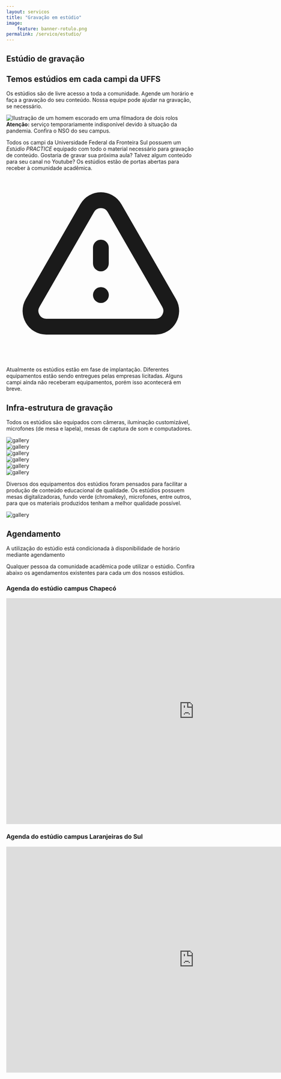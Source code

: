 ```yaml
---
layout: servicos
title: "Gravação em estúdio"
image:
    feature: banner-rotulo.png
permalink: /servico/estudio/
---
```


<section class="fdb-block">
    <div class="container">
        <div class="row align-items-center pt-2">
            <div class="col-12 col-md-9">
                <h1>Estúdio de gravação</h1>
                <h2>Temos estúdios em cada campi da UFFS</h2>
                <p class="lead">Os estúdios são de livre acesso a toda a comunidade. Agende um horário e faça a gravação do seu conteúdo. Nossa equipe pode ajudar na gravação, se necessário.</p>
            </div>
            <div class="col-md-3 mt-6">
                <img src="/images/illustrations/undraw_videographer.svg" title="Ilustração de um homem escorado em uma filmadora de dois rolos" />
            </div>
        </div>
    </div>
</section>

<div class="alert alert-warning" role="alert">
    <strong>Atenção:</strong> serviço temporariamente indisponível devido à situação da pandemia. Confira o NSO do seu campus.
</div>

<p class="mt-16">Todos os campi da Universidade Federal da Fronteira Sul possuem um <em>Estúdio PRACTICE</em> equipado com todo o material necessário para gravação de conteúdo. Gostaria de gravar sua próxima aula? Talvez algum conteúdo para seu canal no Youtube? Os estúdios estão de portas abertas para receber à comunidade acadêmica.</p>

<p class="text-sm text-gray-500">
    <svg xmlns="http://www.w3.org/2000/svg" class="h-5 w-5 inline-block" fill="none" viewBox="0 0 24 24" stroke="currentColor">
        <path stroke-linecap="round" stroke-linejoin="round" stroke-width="2" d="M12 9v2m0 4h.01m-6.938 4h13.856c1.54 0 2.502-1.667 1.732-3L13.732 4c-.77-1.333-2.694-1.333-3.464 0L3.34 16c-.77 1.333.192 3 1.732 3z" />
    </svg>
    Atualmente os estúdios estão em fase de implantação. Diferentes equipamentos estão sendo entregues pelas empresas licitadas. Alguns campi ainda não receberam equipamentos, porém isso acontecerá em breve.
</p>

<section class="text-gray-600 body-font">
    <div class="mt-16 mx-auto flex flex-wrap">
        <div class="flex w-full mb-10 flex-wrap">
            <h1 class="sm:text-3xl text-lg font-medium title-font text-gray-900 lg:w-1/3 lg:mb-0 mb-4 text-center">Infra-estrutura de gravação</h1>
            <p class="lg:pl-6 lg:w-2/3 mx-auto leading-relaxed text-base">Todos os estúdios são equipados com câmeras, iluminação customizável, microfones (de mesa e lapela), mesas de captura de som e computadores.</p>
        </div>
        <div class="flex flex-wrap md:-m-2 -m-1">
            <div class="flex flex-wrap w-1/2">
                <div class="md:p-2 p-1 w-1/2">
                    <img alt="gallery" class="w-full object-cover h-full object-center block" src="/images/pages/estudio/lecionando.jpg">
                </div>
                <div class="md:p-2 p-1 w-1/2">
                    <img alt="gallery" class="w-full object-cover h-full object-center block" src="/images/pages/estudio/mesa-som.jpg">
                </div>
                <div class="md:p-2 p-1 w-full">
                    <img alt="gallery" class="w-full h-full object-cover object-center block" src="/images/pages/estudio/camera-mics.jpg">
                </div>
            </div>
            <div class="flex flex-wrap w-1/2">
                <div class="md:p-2 p-1 w-full">
                    <img alt="gallery" class="w-full h-full object-cover object-center block" src="/images/pages/estudio/comutadores.jpg">
                </div>
                <div class="md:p-2 p-1 w-1/2">
                    <img alt="gallery" class="w-full object-cover h-full object-center block" src="/images/pages/estudio/mic-tripes.jpg">
                </div>
                <div class="md:p-2 p-1 w-1/2">
                    <img alt="gallery" class="w-full object-cover h-full object-center block" src="/images/pages/estudio/usando-mesa.jpg">
                </div>
            </div>
        </div>
    </div>
</section>

<section>
    <p class="py-16">Diversos dos equipamentos dos estúdios foram pensados para facilitar a produção de conteúdo educacional de qualidade. Os estúdios possuem mesas digitalizadoras, fundo verde (chromakey), microfones, entre outros, para que os materiais produzidos tenham a melhor qualidade possível.</p>
    <img alt="gallery" class="w-full object-cover h-full object-center block" src="/images/pages/estudio/mesa-mic.jpg">
</section>

<section class="fdb-block">
    <div class="container">
        <div class="row align-items-center">
            <div class="col-12">
                <h2>Agendamento</h2>
                <p class="lead">A utilização do estúdio está condicionada à disponibilidade de horário mediante agendamento</p>
                <p>Qualquer pessoa da comunidade acadêmica pode utilizar o estúdio. Confira abaixo os agendamentos existentes para cada um dos nossos estúdios.</p>
            </div>
        </div>
    </div>
    <div class="container pt-5">
        <h3 class="pb-2">Agenda do estúdio campus Chapecó</h3>
        <iframe src="https://calendar.google.com/calendar/embed?height=600&amp;wkst=1&amp;bgcolor=%230a76c3&amp;ctz=America%2FSao_Paulo&amp;src=NnNsdGg0bWZuMDMzZzJtZHQyMHRsN2Vpa2tAZ3JvdXAuY2FsZW5kYXIuZ29vZ2xlLmNvbQ&amp;color=%23C0CA33&amp;showTitle=0" style="border-width:0" width="1000" height="600" frameborder="0" scrolling="no"></iframe>
    </div>
    <div class="container pt-5">
        <h3 class="pb-2">Agenda do estúdio campus Laranjeiras do Sul</h3>
        <iframe src="https://calendar.google.com/calendar/embed?height=600&amp;wkst=1&amp;bgcolor=%230a76c3&amp;ctz=America%2FSao_Paulo&amp;showTitle=0&amp;src=Z3RvY21zZHJtM3V0ZzU5b2c5MGhkYWo1cGtAZ3JvdXAuY2FsZW5kYXIuZ29vZ2xlLmNvbQ&amp;color=%239E69AF" style="border-width:0" width="1000" height="600" frameborder="0" scrolling="no"></iframe>
    </div>
</section>